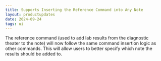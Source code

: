 ```yaml
---
title: Supports Inserting the Reference Command into Any Note
layout: productupdates
date: 2024-09-24
tags: ui
---
```

The reference command (used to add lab results from the diagnostic theater to the note) will now follow the same command insertion logic as other commands. This will allow users to better specify which note the results should be added to. 